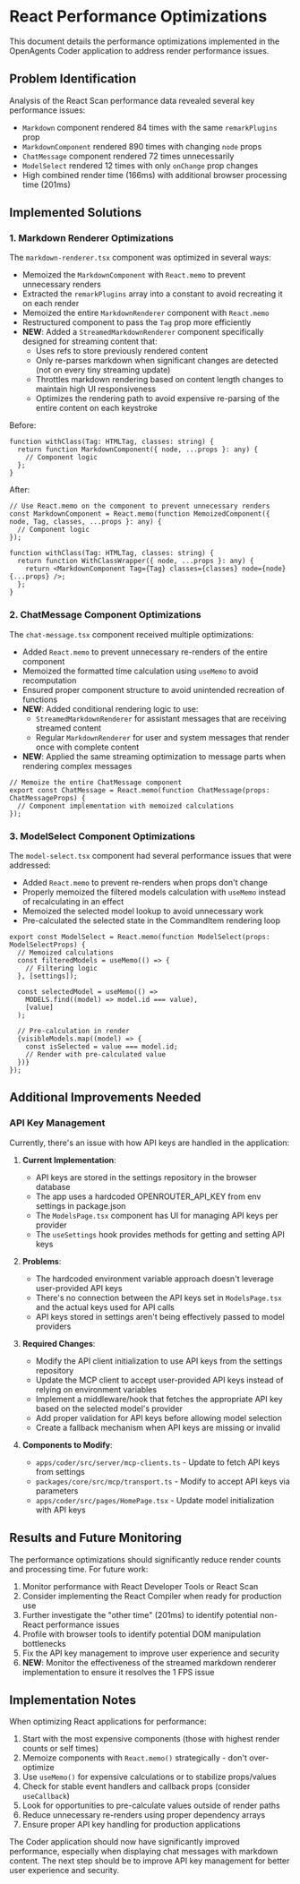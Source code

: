 # React Performance Optimizations

This document details the performance optimizations implemented in the OpenAgents Coder application to address render performance issues.

## Problem Identification

Analysis of the React Scan performance data revealed several key performance issues:

- `Markdown` component rendered 84 times with the same `remarkPlugins` prop
- `MarkdownComponent` rendered 890 times with changing `node` props
- `ChatMessage` component rendered 72 times unnecessarily
- `ModelSelect` rendered 12 times with only `onChange` prop changes
- High combined render time (166ms) with additional browser processing time (201ms)

## Implemented Solutions

### 1. Markdown Renderer Optimizations

The `markdown-renderer.tsx` component was optimized in several ways:

- Memoized the `MarkdownComponent` with `React.memo` to prevent unnecessary renders
- Extracted the `remarkPlugins` array into a constant to avoid recreating it on each render
- Memoized the entire `MarkdownRenderer` component with `React.memo`
- Restructured component to pass the `Tag` prop more efficiently
- **NEW**: Added a `StreamedMarkdownRenderer` component specifically designed for streaming content that:
  - Uses refs to store previously rendered content
  - Only re-parses markdown when significant changes are detected (not on every tiny streaming update)
  - Throttles markdown rendering based on content length changes to maintain high UI responsiveness
  - Optimizes the rendering path to avoid expensive re-parsing of the entire content on each keystroke

Before:
```tsx
function withClass(Tag: HTMLTag, classes: string) {
  return function MarkdownComponent({ node, ...props }: any) {
    // Component logic
  };
}
```

After:
```tsx
// Use React.memo on the component to prevent unnecessary renders
const MarkdownComponent = React.memo(function MemoizedComponent({ node, Tag, classes, ...props }: any) {
  // Component logic
});

function withClass(Tag: HTMLTag, classes: string) {
  return function WithClassWrapper({ node, ...props }: any) {
    return <MarkdownComponent Tag={Tag} classes={classes} node={node} {...props} />;
  };
}
```

### 2. ChatMessage Component Optimizations

The `chat-message.tsx` component received multiple optimizations:

- Added `React.memo` to prevent unnecessary re-renders of the entire component
- Memoized the formatted time calculation using `useMemo` to avoid recomputation
- Ensured proper component structure to avoid unintended recreation of functions
- **NEW**: Added conditional rendering logic to use:
  - `StreamedMarkdownRenderer` for assistant messages that are receiving streamed content
  - Regular `MarkdownRenderer` for user and system messages that render once with complete content
- **NEW**: Applied the same streaming optimization to message parts when rendering complex messages

```tsx
// Memoize the entire ChatMessage component
export const ChatMessage = React.memo(function ChatMessage(props: ChatMessageProps) {
  // Component implementation with memoized calculations
});
```

### 3. ModelSelect Component Optimizations

The `model-select.tsx` component had several performance issues that were addressed:

- Added `React.memo` to prevent re-renders when props don't change
- Properly memoized the filtered models calculation with `useMemo` instead of recalculating in an effect
- Memoized the selected model lookup to avoid unnecessary work
- Pre-calculated the selected state in the CommandItem rendering loop

```tsx
export const ModelSelect = React.memo(function ModelSelect(props: ModelSelectProps) {
  // Memoized calculations
  const filteredModels = useMemo(() => {
    // Filtering logic
  }, [settings]);
  
  const selectedModel = useMemo(() => 
    MODELS.find((model) => model.id === value), 
    [value]
  );
  
  // Pre-calculation in render
  {visibleModels.map((model) => {
    const isSelected = value === model.id;
    // Render with pre-calculated value
  })}
});
```

## Additional Improvements Needed

### API Key Management

Currently, there's an issue with how API keys are handled in the application:

1. **Current Implementation**:
   - API keys are stored in the settings repository in the browser database
   - The app uses a hardcoded OPENROUTER_API_KEY from env settings in package.json
   - The `ModelsPage.tsx` component has UI for managing API keys per provider
   - The `useSettings` hook provides methods for getting and setting API keys

2. **Problems**:
   - The hardcoded environment variable approach doesn't leverage user-provided API keys
   - There's no connection between the API keys set in `ModelsPage.tsx` and the actual keys used for API calls
   - API keys stored in settings aren't being effectively passed to model providers

3. **Required Changes**:
   - Modify the API client initialization to use API keys from the settings repository
   - Update the MCP client to accept user-provided API keys instead of relying on environment variables
   - Implement a middleware/hook that fetches the appropriate API key based on the selected model's provider
   - Add proper validation for API keys before allowing model selection
   - Create a fallback mechanism when API keys are missing or invalid

4. **Components to Modify**:
   - `apps/coder/src/server/mcp-clients.ts` - Update to fetch API keys from settings
   - `packages/core/src/mcp/transport.ts` - Modify to accept API keys via parameters
   - `apps/coder/src/pages/HomePage.tsx` - Update model initialization with API keys

## Results and Future Monitoring

The performance optimizations should significantly reduce render counts and processing time. For future work:

1. Monitor performance with React Developer Tools or React Scan
2. Consider implementing the React Compiler when ready for production use
3. Further investigate the "other time" (201ms) to identify potential non-React performance issues
4. Profile with browser tools to identify potential DOM manipulation bottlenecks
5. Fix the API key management to improve user experience and security
6. **NEW**: Monitor the effectiveness of the streamed markdown renderer implementation to ensure it resolves the 1 FPS issue

## Implementation Notes

When optimizing React applications for performance:

1. Start with the most expensive components (those with highest render counts or self times)
2. Memoize components with `React.memo()` strategically - don't over-optimize
3. Use `useMemo()` for expensive calculations or to stabilize props/values
4. Check for stable event handlers and callback props (consider `useCallback`)
5. Look for opportunities to pre-calculate values outside of render paths
6. Reduce unnecessary re-renders using proper dependency arrays
7. Ensure proper API key handling for production applications

The Coder application should now have significantly improved performance, especially when displaying chat messages with markdown content. The next step should be to improve API key management for better user experience and security.